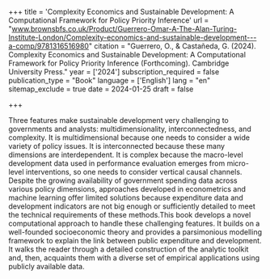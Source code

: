 +++
title = 'Complexity Economics and Sustainable Development: A Computational Framework for Policy Priority Inference'
url = "www.brownsbfs.co.uk/Product/Guerrero-Omar-A-The-Alan-Turing-Institute-London/Complexity-economics-and-sustainable-development---a-comp/9781316516980"
citation = "Guerrero, O., &amp; Castañeda, G. (2024). Complexity Economics and Sustainable Development: A Computational Framework for Policy Priority Inference (Forthcoming). Cambridge University Press."
year = ['2024']
subscription_required = false
publication_type = "Book"
language = ['English']
lang = "en"
sitemap_exclude = true
date = 2024-01-25
draft = false

+++

Three features make sustainable development very challenging to governments and analysts: multidimensionality, interconnectedness, and complexity. It is multidimensional because one needs to consider a wide variety of policy issues. It is interconnected because these many dimensions are interdependent. It is complex because the macro-level development data used in performance evaluation emerges from micro-level interventions, so one needs to consider vertical causal channels. Despite the growing availability of government spending data across various policy dimensions, approaches developed in econometrics and machine learning offer limited solutions because expenditure data and development indicators are not big enough or sufficiently detailed to meet the technical requirements of these methods.This book develops a novel computational approach to handle these challenging features. It builds on a well-founded socioeconomic theory and provides a parsimonious modelling framework to explain the link between public expenditure and development. It walks the reader through a detailed construction of the analytic toolkit and, then, acquaints them with a diverse set of empirical applications using publicly available data.
